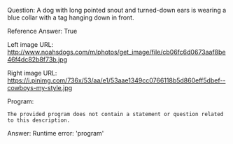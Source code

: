 Question: A dog with long pointed snout and turned-down ears is wearing a blue collar with a tag hanging down in front.

Reference Answer: True

Left image URL: http://www.noahsdogs.com/m/photos/get_image/file/cb06fc6d0673aaf8be46f4dc82b8f73b.jpg

Right image URL: https://i.pinimg.com/736x/53/aa/e1/53aae1349cc0766118b5d860eff5dbef--cowboys-my-style.jpg

Program:

```
The provided program does not contain a statement or question related to this description.
```
Answer: Runtime error: 'program'

